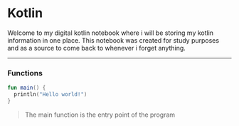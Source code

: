 # Kotlin

Welcome to my digital kotlin notebook where i will be storing my kotlin information in one place.
This notebook was created for study purposes and as a source to come back to whenever i forget anything.

---

### Functions

```kotlin
fun main() {
  println("Hello world!")
}
```
>The main function is the entry point of the program
